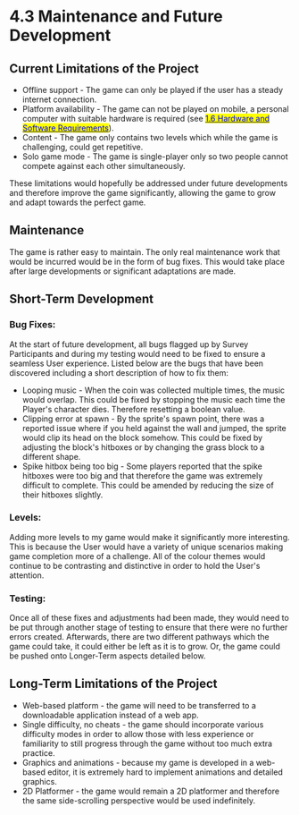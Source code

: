 # 4.3 Maintenance and Future Development

## Current Limitations of the Project

* Offline support - The game can only be played if the user has a steady internet connection.
* Platform availability - The game can not be played on mobile, a personal computer with suitable hardware is required (see [<mark style="color:blue;">1.6 Hardware and Software Requirements</mark>](../1-analysis/1.6-hardware-and-software-requirements.md)).
* Content - The game only contains two levels which while the game is challenging, could get repetitive.
* Solo game mode - The game is single-player only so two people cannot compete against each other simultaneously.

These limitations would hopefully be addressed under future developments and therefore improve the game significantly, allowing the game to grow and adapt towards the perfect game.

## Maintenance

The game is rather easy to maintain. The only real maintenance work that would be incurred would be in the form of bug fixes. This would take place after large developments or significant adaptations are made.

## Short-Term Development

### Bug Fixes:

At the start of future development, all bugs flagged up by Survey Participants and during my testing would need to be fixed to ensure a seamless User experience. Listed below are the bugs that have been discovered including a short description of how to fix them:

* Looping music - When the coin was collected multiple times, the music would overlap. This could be fixed by stopping the music each time the Player's character dies. Therefore resetting a boolean value.
* Clipping error at spawn - By the sprite's spawn point, there was a reported issue where if you held against the wall and jumped, the sprite would clip its head on the block somehow. This could be fixed by adjusting the block's hitboxes or by changing the grass block to a different shape.
* Spike hitbox being too big - Some players reported that the spike hitboxes were too big and that therefore the game was extremely difficult to complete. This could be amended by reducing the size of their hitboxes slightly.

### Levels:

Adding more levels to my game would make it significantly more interesting. This is because the User would have a variety of unique scenarios making game completion more of a challenge. All of the colour themes would continue to be contrasting and distinctive in order to hold the User's attention.

### Testing:

Once all of these fixes and adjustments had been made, they would need to be put through another stage of testing to ensure that there were no further errors created. Afterwards, there are two different pathways which the game could take, it could either be left as it is to grow. Or, the game could be pushed onto Longer-Term aspects detailed below.

## Long-Term  Limitations of the Project

* Web-based platform - the game will need to be transferred to a downloadable application instead of a web app.
* Single difficulty, no cheats - the game should incorporate various difficulty modes in order to allow those with less experience or familiarity to still progress through the game without too much extra practice.
* &#x20;Graphics and animations - because my game is developed in a web-based editor, it is extremely hard to implement animations and detailed graphics.
* 2D Platformer - the game would remain a 2D platformer and therefore the same side-scrolling perspective would be used indefinitely.
